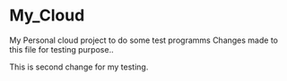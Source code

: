 # My_Cloud
My Personal cloud project to do some test programms
Changes made to this file for testing purpose..


This is second change for my testing.
